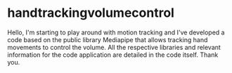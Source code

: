 # handtrackingvolumecontrol
Hello, I'm starting to play around with motion tracking and I've developed a code based on the public library Mediapipe that allows tracking hand movements to control the volume. All the respective libraries and relevant information for the code application are detailed in the code itself. Thank you.
